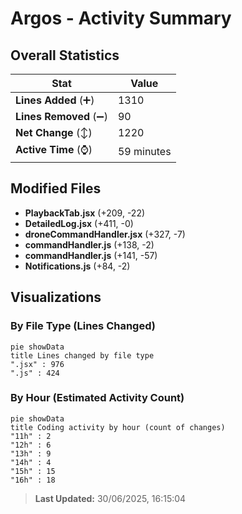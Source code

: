 # Argos - Activity Summary 

## Overall Statistics

| Stat                   | Value                                                             |
| ---------------------- | ----------------------------------------------------------------- |
| **Lines Added** (➕)   | 1310                                          |
| **Lines Removed** (➖) | 90                                        |
| **Net Change** (↕)    | 1220                |
| **Active Time** (⌚)   | 59 minutes |


## Modified Files
- **PlaybackTab.jsx** (+209, -22)
- **DetailedLog.jsx** (+411, -0)
- **droneCommandHandler.jsx** (+327, -7)
- **commandHandler.js** (+138, -2)
- **commandHandler.js** (+141, -57)
- **Notifications.js** (+84, -2)

## Visualizations

### By File Type (Lines Changed)

```mermaid
pie showData
title Lines changed by file type
".jsx" : 976
".js" : 424
```

### By Hour (Estimated Activity Count)

```mermaid
pie showData
title Coding activity by hour (count of changes)
"11h" : 2
"12h" : 6
"13h" : 9
"14h" : 4
"15h" : 15
"16h" : 18
```


> **Last Updated:** 30/06/2025, 16:15:04